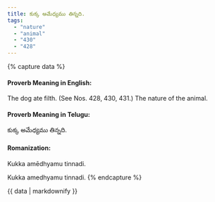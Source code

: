 ```yaml
---
title: కుక్క అమేధ్యము తిన్నది.
tags:
  - "nature"
  - "animal"
  - "430"
  - "428"
---
```


{% capture data %}
#### Proverb Meaning in English:
The dog ate filth.
(See Nos. 428, 430, 431.)
The nature of the animal.

#### Proverb Meaning in Telugu:
కుక్క అమేధ్యము తిన్నది.

#### Romanization:
Kukka amēdhyamu tinnadi.

Kukka amedhyamu tinnadi.
{% endcapture %}

{{ data | markdownify }}

